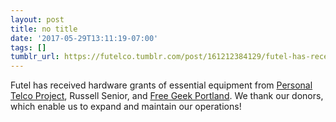 ```yaml
---
layout: post
title: no title
date: '2017-05-29T13:11:19-07:00'
tags: []
tumblr_url: https://futelco.tumblr.com/post/161212384129/futel-has-received-hardware-grants-of-essential
---
```

Futel has received hardware grants of essential equipment from [Personal Telco Project](https://personaltelco.net/), Russell Senior, and [Free Geek Portland](http://www.freegeek.org/). We thank our donors, which enable us to expand and maintain our operations!

